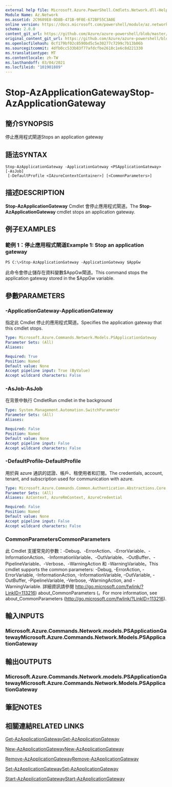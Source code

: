 ```yaml
---
external help file: Microsoft.Azure.PowerShell.Cmdlets.Network.dll-Help.xml
Module Name: Az.Network
ms.assetid: 2C9609E8-0D8B-471B-9F0E-672BF55C3A0E
online version: https://docs.microsoft.com/powershell/module/az.network/stop-azapplicationgateway
schema: 2.0.0
content_git_url: https://github.com/Azure/azure-powershell/blob/master/src/Network/Network/help/Stop-AzApplicationGateway.md
original_content_git_url: https://github.com/Azure/azure-powershell/blob/master/src/Network/Network/help/Stop-AzApplicationGateway.md
ms.openlocfilehash: 0cf179bf02c8590bd5c5e30277c7299c7b13b06b
ms.sourcegitcommit: 4dfb0cc533b83f77afdcfbe2618c1e6c8d221330
ms.translationtype: MT
ms.contentlocale: zh-TW
ms.lasthandoff: 03/04/2021
ms.locfileid: "101901889"
---
```

# <span data-ttu-id="40898-101">Stop-AzApplicationGateway</span><span class="sxs-lookup"><span data-stu-id="40898-101">Stop-AzApplicationGateway</span></span>

## <span data-ttu-id="40898-102">簡介</span><span class="sxs-lookup"><span data-stu-id="40898-102">SYNOPSIS</span></span>
<span data-ttu-id="40898-103">停止應用程式閘道</span><span class="sxs-lookup"><span data-stu-id="40898-103">Stops an application gateway</span></span>

## <span data-ttu-id="40898-104">語法</span><span class="sxs-lookup"><span data-stu-id="40898-104">SYNTAX</span></span>

```
Stop-AzApplicationGateway -ApplicationGateway <PSApplicationGateway> [-AsJob]
 [-DefaultProfile <IAzureContextContainer>] [<CommonParameters>]
```

## <span data-ttu-id="40898-105">描述</span><span class="sxs-lookup"><span data-stu-id="40898-105">DESCRIPTION</span></span>
<span data-ttu-id="40898-106">**Stop-AzApplicationGateway** Cmdlet 會停止應用程式閘道。</span><span class="sxs-lookup"><span data-stu-id="40898-106">The **Stop-AzApplicationGateway** cmdlet stops an application gateway.</span></span>

## <span data-ttu-id="40898-107">例子</span><span class="sxs-lookup"><span data-stu-id="40898-107">EXAMPLES</span></span>

### <span data-ttu-id="40898-108">範例 1：停止應用程式閘道</span><span class="sxs-lookup"><span data-stu-id="40898-108">Example 1: Stop an application gateway</span></span>
```
PS C:\>Stop-AzApplicationGateway -ApplicationGateway $AppGw
```

<span data-ttu-id="40898-109">此命令會停止儲存在資料變數$AppGw閘道。</span><span class="sxs-lookup"><span data-stu-id="40898-109">This command stops the application gateway stored in the $AppGw variable.</span></span>

## <span data-ttu-id="40898-110">參數</span><span class="sxs-lookup"><span data-stu-id="40898-110">PARAMETERS</span></span>

### <span data-ttu-id="40898-111">-ApplicationGateway</span><span class="sxs-lookup"><span data-stu-id="40898-111">-ApplicationGateway</span></span>
<span data-ttu-id="40898-112">指定此 Cmdlet 停止的應用程式閘道。</span><span class="sxs-lookup"><span data-stu-id="40898-112">Specifies the application gateway that this cmdlet stops.</span></span>

```yaml
Type: Microsoft.Azure.Commands.Network.Models.PSApplicationGateway
Parameter Sets: (All)
Aliases:

Required: True
Position: Named
Default value: None
Accept pipeline input: True (ByValue)
Accept wildcard characters: False
```

### <span data-ttu-id="40898-113">-AsJob</span><span class="sxs-lookup"><span data-stu-id="40898-113">-AsJob</span></span>
<span data-ttu-id="40898-114">在背景中執行 Cmdlet</span><span class="sxs-lookup"><span data-stu-id="40898-114">Run cmdlet in the background</span></span>

```yaml
Type: System.Management.Automation.SwitchParameter
Parameter Sets: (All)
Aliases:

Required: False
Position: Named
Default value: None
Accept pipeline input: False
Accept wildcard characters: False
```

### <span data-ttu-id="40898-115">-DefaultProfile</span><span class="sxs-lookup"><span data-stu-id="40898-115">-DefaultProfile</span></span>
<span data-ttu-id="40898-116">用於與 azure 通訊的認證、帳戶、租使用者和訂閱。</span><span class="sxs-lookup"><span data-stu-id="40898-116">The credentials, account, tenant, and subscription used for communication with azure.</span></span>

```yaml
Type: Microsoft.Azure.Commands.Common.Authentication.Abstractions.Core.IAzureContextContainer
Parameter Sets: (All)
Aliases: AzContext, AzureRmContext, AzureCredential

Required: False
Position: Named
Default value: None
Accept pipeline input: False
Accept wildcard characters: False
```

### <span data-ttu-id="40898-117">CommonParameters</span><span class="sxs-lookup"><span data-stu-id="40898-117">CommonParameters</span></span>
<span data-ttu-id="40898-118">此 Cmdlet 支援常見的參數：-Debug、-ErrorAction、-ErrorVariable、-InformationAction、-InformationVariable、-OutVariable、-OutBuffer、-PipelineVariable、-Verbose、-WarningAction 和 -WarningVariable。</span><span class="sxs-lookup"><span data-stu-id="40898-118">This cmdlet supports the common parameters: -Debug, -ErrorAction, -ErrorVariable, -InformationAction, -InformationVariable, -OutVariable, -OutBuffer, -PipelineVariable, -Verbose, -WarningAction, and -WarningVariable.</span></span> <span data-ttu-id="40898-119">詳細資訊請參閱 http://go.microsoft.com/fwlink/?LinkID=113216) about_CommonParameters (。</span><span class="sxs-lookup"><span data-stu-id="40898-119">For more information, see about_CommonParameters (http://go.microsoft.com/fwlink/?LinkID=113216).</span></span>

## <span data-ttu-id="40898-120">輸入</span><span class="sxs-lookup"><span data-stu-id="40898-120">INPUTS</span></span>

### <span data-ttu-id="40898-121">Microsoft.Azure.Commands.Network.models.PSApplicationGateway</span><span class="sxs-lookup"><span data-stu-id="40898-121">Microsoft.Azure.Commands.Network.Models.PSApplicationGateway</span></span>

## <span data-ttu-id="40898-122">輸出</span><span class="sxs-lookup"><span data-stu-id="40898-122">OUTPUTS</span></span>

### <span data-ttu-id="40898-123">Microsoft.Azure.Commands.Network.models.PSApplicationGateway</span><span class="sxs-lookup"><span data-stu-id="40898-123">Microsoft.Azure.Commands.Network.Models.PSApplicationGateway</span></span>

## <span data-ttu-id="40898-124">筆記</span><span class="sxs-lookup"><span data-stu-id="40898-124">NOTES</span></span>

## <span data-ttu-id="40898-125">相關連結</span><span class="sxs-lookup"><span data-stu-id="40898-125">RELATED LINKS</span></span>

[<span data-ttu-id="40898-126">Get-AzApplicationGateway</span><span class="sxs-lookup"><span data-stu-id="40898-126">Get-AzApplicationGateway</span></span>](./Get-AzApplicationGateway.md)

[<span data-ttu-id="40898-127">New-AzApplicationGateway</span><span class="sxs-lookup"><span data-stu-id="40898-127">New-AzApplicationGateway</span></span>](./New-AzApplicationGateway.md)

[<span data-ttu-id="40898-128">Remove-AzApplicationGateway</span><span class="sxs-lookup"><span data-stu-id="40898-128">Remove-AzApplicationGateway</span></span>](./Remove-AzApplicationGateway.md)

[<span data-ttu-id="40898-129">Set-AzApplicationGateway</span><span class="sxs-lookup"><span data-stu-id="40898-129">Set-AzApplicationGateway</span></span>](./Set-AzApplicationGateway.md)

[<span data-ttu-id="40898-130">Start-AzApplicationGateway</span><span class="sxs-lookup"><span data-stu-id="40898-130">Start-AzApplicationGateway</span></span>](./Start-AzApplicationGateway.md)


